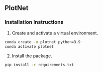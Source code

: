 ## PlotNet

### Installation Instructions

1. Create and activate a virtual environment.

```bash
conda create -n plotnet python=3.9
conda activate plotnet
```

2. Install the package.

```bash
pip install -r requirements.txt
```
